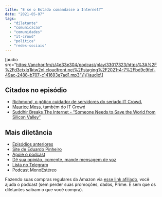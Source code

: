 ```yaml
---
title: "E se o Estado comandasse a Internet?"
date: "2021-05-07"
tags: 
  - "diletante"
  - "comunicacao"
  - "comunidades"
  - "it-crowd"
  - "politica"
  - "redes-sociais"
---
```


\[audio src="https://anchor.fm/s/4e33e304/podcast/play/33017323/https%3A%2F%2Fd3ctxlq1ktw2nl.cloudfront.net%2Fstaging%2F2021-4-7%2Fbd9c9fef-49ac-2488-b707-c141693e7ad1.mp3"\]\[/audio\]

## Citados no episódio

- [Richmond, o gótico cuidador de servidores do seriado IT Crowd.](https://www.youtube.com/watch?v=qLniaRIEacM)
- [Maurice Moss](https://theitcrowd.fandom.com/wiki/Maurice_Moss), também do IT Crowd
- [Suddhir Breaks The Internet - “Someone Needs to Save the World from Silicon Valley”](https://freakonomics.com/podcast/sbti-social-media-solutions/)

## Mais diletância

- [Episódios anteriores](https://eduf.me/diletante/)
- [Site de Eduardo Pinheiro](https://tzal.org/)
- [Apoie o podcast](https://eduf.me/apoie/)
- [Dê sua opinião, comente, mande mensagem de voz](https://eduf.me/contato/)
- [Lista no Telegram](https://t.me/edufme)
- [Podcast MonoEstéreo](https://eduf.me/MonoEstéreo/)

Fazendo suas compras regulares da Amazon via [esse link afiliado](https://www.amazon.com.br?&linkCode=ll2&tag=eduf-20&linkId=89f6c0120179c4d4d6f906d2100734f7&language=pt_BR&ref_=as_li_ss_tl), você ajuda o podcast (sem perder suas promoções, dados, Prime. E sem que os diletantes saibam o que você compra).
